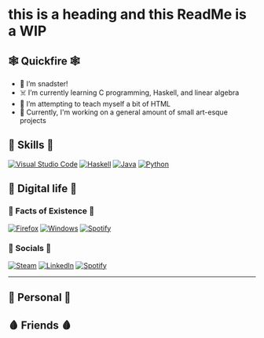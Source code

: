 # this is a heading and this ReadMe is a WIP


## 🕸 Quickfire 🕸

- 👻 I’m snadster! 
- ☠️ I’m currently learning C programming, Haskell, and linear algebra
- 👀 I’m attempting to teach myself a bit of HTML
- 🦴 Currently, I'm working on a general amount of small art-esque projects

## 🎃 Skills 🎃
[![Visual Studio Code](https://custom-icon-badges.demolab.com/badge/Visual%20Studio%20Code-0078d7.svg?logo=vsc&logoColor=white)](https://code.visualstudio.com/)
[![Haskell](https://img.shields.io/badge/Haskell-5e5086?logo=haskell&logoColor=white)](#)
[![Java](https://img.shields.io/badge/Java-%23ED8B00.svg?logo=openjdk&logoColor=white)](#)
[![Python](https://img.shields.io/badge/Python-3776AB?logo=python&logoColor=fff)](#)

## 🦇 Digital life 🦇
### 🐍 Facts of Existence 🐍
[![Firefox](https://img.shields.io/badge/Firefox-FF7139?logo=Firefox&logoColor=white)](#)
[![Windows](https://custom-icon-badges.demolab.com/badge/Windows-0078D6?logo=windows11&logoColor=white)](#)
[![Spotify](https://img.shields.io/badge/Spotify-1ED760?logo=spotify&logoColor=white)](#)

### 🦝 Socials 🦝
[![Steam](https://img.shields.io/badge/Steam-%23000000.svg?logo=steam&logoColor=white)](#)
[![LinkedIn](https://img.shields.io/badge/LinkedIn-0A66C2?logo=linkedin&logoColor=fff)](#)
[![Spotify](https://img.shields.io/badge/Spotify-1ED760?logo=spotify&logoColor=white)](#)

---

## 🍃 Personal 🍂

## 🩸 Friends 🩸

<!---
snadster/snadster is a ✨ special ✨ repository because its `README.md` (this file) appears on your GitHub profile.
You can click the Preview link to take a look at your changes.
--->
